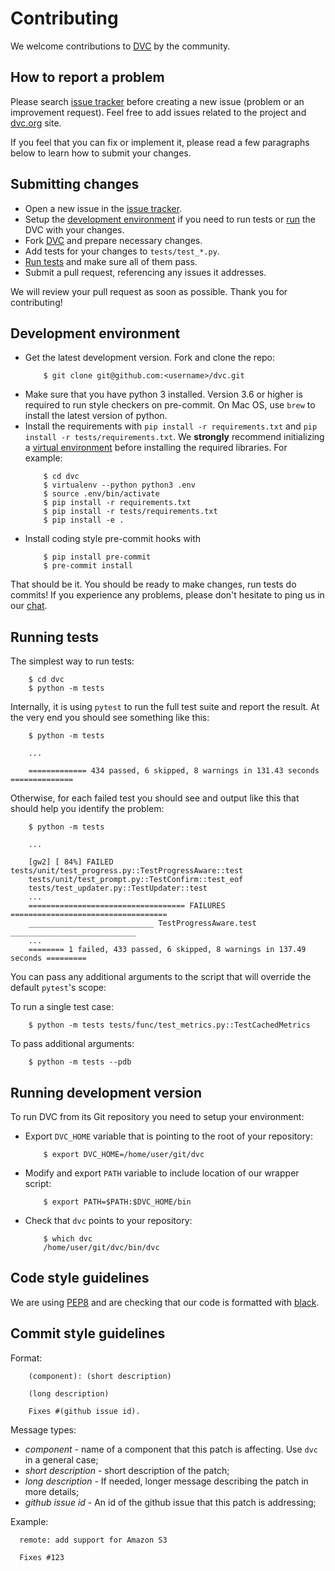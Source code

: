 # Contributing

We welcome contributions to [DVC](https://github.com/iterative/dvc) by the
community.

## How to report a problem

Please search [issue tracker](https://github.com/iterative/dvc/issues) before
creating a new issue (problem or an improvement request). Feel free to add
issues related to the project and [dvc.org](https://dvc.org) site.

If you feel that you can fix or implement it, please read a few paragraphs below
to learn how to submit your changes.

## Submitting changes

- Open a new issue in the [issue
  tracker](https://github.com/iterative/dvc/issues).
- Setup the [development environment](#development-environment) if you need to
  run tests or [run](#running-development-version) the DVC with your changes.
- Fork [DVC](https://github.com/iterative/dvc.git) and prepare necessary
  changes.
- Add tests for your changes to `tests/test_*.py`.
- [Run tests](#running-tests) and make sure all of them pass.
- Submit a pull request, referencing any issues it addresses.

We will review your pull request as soon as possible. Thank you for
contributing!

## Development environment

- Get the latest development version. Fork and clone the repo:
  ```dvc
      $ git clone git@github.com:<username>/dvc.git
  ```
- Make sure that you have python 3 installed. Version 3.6 or higher is required
  to run style checkers on pre-commit. On Mac OS, use `brew` to install the
  latest version of python.
- Install the requirements with `pip install -r requirements.txt` and `pip install -r tests/requirements.txt`. We **strongly** recommend initializing a
  [virtual environment](https://virtualenv.pypa.io/en/latest/userguide/) before
  installing the required libraries. For example:
  ```dvc
      $ cd dvc
      $ virtualenv --python python3 .env
      $ source .env/bin/activate
      $ pip install -r requirements.txt
      $ pip install -r tests/requirements.txt
      $ pip install -e .
  ```
- Install coding style pre-commit hooks with
  ```dvc
      $ pip install pre-commit
      $ pre-commit install
  ```

That should be it. You should be ready to make changes, run tests do commits! If
you experience any problems, please don't hesitate to ping us in our
[chat](/chat).

## Running tests

The simplest way to run tests:

```dvc
    $ cd dvc
    $ python -m tests
```

Internally, it is using `pytest` to run the full test suite and report the
result. At the very end you should see something like this:

```dvc
    $ python -m tests

    ...

    ============= 434 passed, 6 skipped, 8 warnings in 131.43 seconds ==============
```

Otherwise, for each failed test you should see and output like this that should
help you identify the problem:

```
    $ python -m tests

    ...

    [gw2] [ 84%] FAILED tests/unit/test_progress.py::TestProgressAware::test
    tests/unit/test_prompt.py::TestConfirm::test_eof
    tests/test_updater.py::TestUpdater::test
    ...
    =================================== FAILURES ===================================
    ____________________________ TestProgressAware.test ____________________________
    ...
    ======== 1 failed, 433 passed, 6 skipped, 8 warnings in 137.49 seconds =========
```

You can pass any additional arguments to the script that will override the
default `pytest`'s scope:

To run a single test case:

```dvc
    $ python -m tests tests/func/test_metrics.py::TestCachedMetrics
```

To pass additional arguments:

```dvc
    $ python -m tests --pdb
```

## Running development version

To run DVC from its Git repository you need to setup your environment:

- Export `DVC_HOME` variable that is pointing to the root of your repository:

  ```dvc
      $ export DVC_HOME=/home/user/git/dvc
  ```

- Modify and export `PATH` variable to include location of our wrapper script:

  ```dvc
      $ export PATH=$PATH:$DVC_HOME/bin
  ```

- Check that `dvc` points to your repository:
  ```dvc
      $ which dvc
      /home/user/git/dvc/bin/dvc
  ```

## Code style guidelines

We are using [PEP8](https://www.python.org/dev/peps/pep-0008/?) and are checking
that our code is formatted with [black](https://github.com/ambv/black).

## Commit style guidelines

Format:

```
    (component): (short description)

    (long description)

    Fixes #(github issue id).
```

Message types:

- *component* - name of a component that this patch is affecting. Use `dvc` in a
  general case;
- _short description_ - short description of the patch;
- _long description_ - If needed, longer message describing the patch in more
  details;
- _github issue id_ - An id of the github issue that this patch is addressing;

Example:

```
  remote: add support for Amazon S3

  Fixes #123
```
